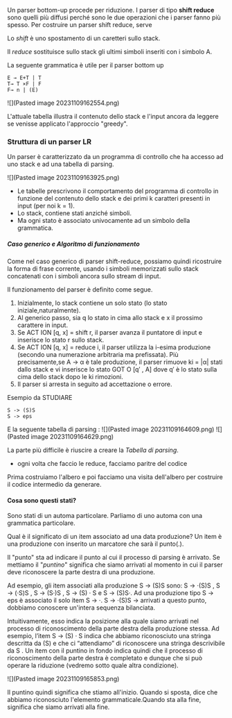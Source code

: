 Un parser bottom-up procede per riduzione. I parser di tipo **shift reduce** sono quelli più diffusi perché sono le due operazioni che i parser fanno più spesso. 
Per costruire un parser shift reduce, serve 

Lo *shift* è uno spostamento di un caretteri sullo stack.

Il *reduce* sostituisce sullo stack gli ultimi simboli inseriti con i simbolo A. 

La seguente grammatica è utile per il parser bottom up
```grammar
E → E+T | T
T→ T ×F | F
F→ n | (E)
```

![](Pasted image 20231109162554.png)

L'attuale tabella illustra il contenuto dello stack e l'input ancora da leggere se venisse applicato l'approccio "greedy". 


### Struttura di un parser LR
Un parser è caratterizzato da un programma di controllo che ha accesso ad uno stack e ad una tabella di parsing. 

![](Pasted image 20231109163925.png)

- Le tabelle prescrivono il comportamento del programma di controllo in funzione del contenuto dello stack e dei primi k caratteri presenti in input (per noi k = 1).
- Lo stack, contiene stati anziché simboli.
- Ma ogni stato è associato univocamente ad un simbolo della grammatica.

##### Caso generico e Algoritmo di funzionamento
Come nel caso generico di parser shift-reduce, possiamo quindi ricostruire la forma di frase corrente, usando i simboli memorizzati sullo stack concatenati con i simboli ancora sullo stream di input. 

Il funzionamento del parser è definito come segue.
1. Inizialmente, lo stack contiene un solo stato (lo stato iniziale,naturalmente).
2. Al generico passo, sia q lo stato in cima allo stack e x il prossimo carattere in input.
3. Se ACT ION [q, x] = shift r, il parser avanza il puntatore di input e inserisce lo stato r sullo stack.
4. Se ACT ION [q, x] = reduce i, il parser utilizza la i-esima produzione (secondo una numerazione arbitraria ma prefissata). Più precisamente,se A → α è tale produzione, il parser rimuove ki = |α| stati dallo stack e vi inserisce lo stato GOT O [q′ , A] dove q′ è lo stato sulla cima dello stack dopo le ki rimozioni.
5. Il parser si arresta in seguito ad accettazione o errore.


Esempio da STUDIARE
```productions
S -> (S)S
S -> eps
```

E la seguente tabella di parsing :
![](Pasted image 20231109164609.png)
![](Pasted image 20231109164629.png)

La parte più difficile è riuscire a creare la *Tabella di parsing*.
- ogni volta che faccio le reduce, facciamo paritre del codice

Prima costruiamo l'albero e poi facciamo una visita dell'albero per costruire il codice intermedio da generare. 

#### Cosa sono questi stati?
Sono stati di un automa particolare. Parliamo di uno automa con una grammatica particolare. 

Qual è il significato di un item associato ad una data produzione?
Un item è una produzione con inserito un marcatore che sarà il punto(.).

Il "punto" sta ad indicare il punto al cui il processo di parsing è arrivato. 
Se mettiamo il "*puntino*" significa che siamo arrivati al momento in cui il parser deve riconoscere la parte destra di una produzione. 

Ad esempio, gli item associati alla produzione S → (S)S sono:
S → ·(S)S , S → (·S)S , S → (S·)S , S → (S) · S e S → (S)S·.
Ad una produzione tipo S → eps è associato il solo item S → ·.
S → ·(S)S  -> arrivati a questo punto, dobbiamo conoscere un'intera sequenza bilanciata. 



Intuitivamente, esso indica la posizione alla quale siamo arrivati nel
processo di riconoscimento della parte destra della produzione stessa.
Ad esempio, l’item S → (S) · S indica che abbiamo riconosciuto una
stringa descritta da (S) e che ci “attendiamo” di riconoscere una
stringa descrivibile da S .
Un item con il puntino in fondo indica quindi che il processo di
riconoscimento della parte destra è completato e dunque che si può
operare la riduzione (vedremo sotto quale altra condizione).

![](Pasted image 20231109165853.png)

Il puntino quindi significa che stiamo all'inizio. Quando si sposta, dice che abbiamo riconosciuto l'elemento grammaticale.Quando sta alla fine, significa che siamo arrivati alla fine. 









